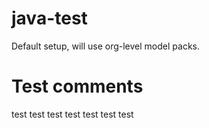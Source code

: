 # java-test

Default setup, will use org-level model packs.

# Test comments
test
test
test
test
test
test
test
